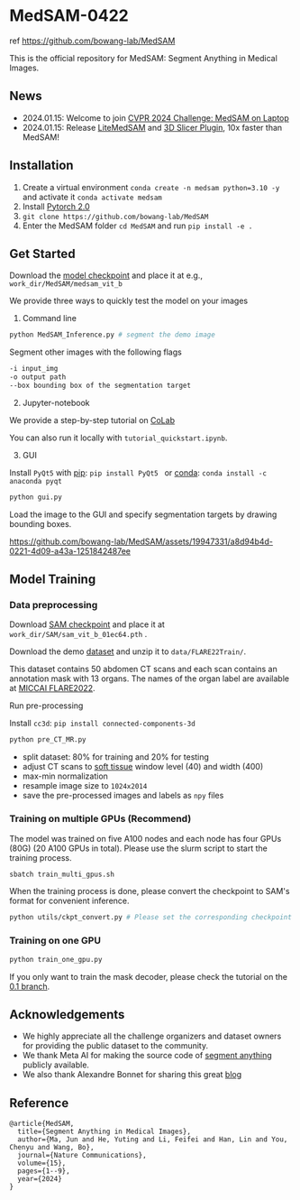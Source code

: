# MedSAM-0422

ref https://github.com/bowang-lab/MedSAM

This is the official repository for MedSAM: Segment Anything in Medical Images.

## News

- 2024.01.15: Welcome to join [CVPR 2024 Challenge: MedSAM on Laptop](https://www.codabench.org/competitions/1847/)
- 2024.01.15: Release [LiteMedSAM](https://github.com/bowang-lab/MedSAM/blob/LiteMedSAM/README.md) and [3D Slicer Plugin](https://github.com/bowang-lab/MedSAMSlicer), 10x faster than MedSAM! 


## Installation
1. Create a virtual environment `conda create -n medsam python=3.10 -y` and activate it `conda activate medsam`
2. Install [Pytorch 2.0](https://pytorch.org/get-started/locally/)
3. `git clone https://github.com/bowang-lab/MedSAM`
4. Enter the MedSAM folder `cd MedSAM` and run `pip install -e .`


## Get Started
Download the [model checkpoint](https://drive.google.com/drive/folders/1ETWmi4AiniJeWOt6HAsYgTjYv_fkgzoN?usp=drive_link) and place it at e.g., `work_dir/MedSAM/medsam_vit_b`

We provide three ways to quickly test the model on your images

1. Command line

```bash
python MedSAM_Inference.py # segment the demo image
```

Segment other images with the following flags
```bash
-i input_img
-o output path
--box bounding box of the segmentation target
```

2. Jupyter-notebook

We provide a step-by-step tutorial on [CoLab](https://colab.research.google.com/drive/19WNtRMbpsxeqimBlmJwtd1dzpaIvK2FZ?usp=sharing)

You can also run it locally with `tutorial_quickstart.ipynb`.

3. GUI

Install `PyQt5` with [pip](https://pypi.org/project/PyQt5/): `pip install PyQt5 ` or [conda](https://anaconda.org/anaconda/pyqt): `conda install -c anaconda pyqt`

```bash
python gui.py
```

Load the image to the GUI and specify segmentation targets by drawing bounding boxes.



https://github.com/bowang-lab/MedSAM/assets/19947331/a8d94b4d-0221-4d09-a43a-1251842487ee





## Model Training

### Data preprocessing

Download [SAM checkpoint](https://dl.fbaipublicfiles.com/segment_anything/sam_vit_b_01ec64.pth) and place it at `work_dir/SAM/sam_vit_b_01ec64.pth` .

Download the demo [dataset](https://zenodo.org/record/7860267) and unzip it to `data/FLARE22Train/`.

This dataset contains 50 abdomen CT scans and each scan contains an annotation mask with 13 organs. The names of the organ label are available at [MICCAI FLARE2022](https://flare22.grand-challenge.org/).

Run pre-processing

Install `cc3d`: `pip install connected-components-3d`

```bash
python pre_CT_MR.py
```

- split dataset: 80% for training and 20% for testing
- adjust CT scans to [soft tissue](https://radiopaedia.org/articles/windowing-ct) window level (40) and width (400)
- max-min normalization
- resample image size to `1024x2014`
- save the pre-processed images and labels as `npy` files


### Training on multiple GPUs (Recommend)

The model was trained on five A100 nodes and each node has four GPUs (80G) (20 A100 GPUs in total). Please use the slurm script to start the training process.

```bash
sbatch train_multi_gpus.sh
```

When the training process is done, please convert the checkpoint to SAM's format for convenient inference.

```bash
python utils/ckpt_convert.py # Please set the corresponding checkpoint path first
```

### Training on one GPU

```bash
python train_one_gpu.py
```

If you only want to train the mask decoder, please check the tutorial on the [0.1 branch](https://github.com/bowang-lab/MedSAM/tree/0.1).


## Acknowledgements
- We highly appreciate all the challenge organizers and dataset owners for providing the public dataset to the community.
- We thank Meta AI for making the source code of [segment anything](https://github.com/facebookresearch/segment-anything) publicly available.
- We also thank Alexandre Bonnet for sharing this great [blog](https://encord.com/blog/learn-how-to-fine-tune-the-segment-anything-model-sam/)


## Reference

```
@article{MedSAM,
  title={Segment Anything in Medical Images},
  author={Ma, Jun and He, Yuting and Li, Feifei and Han, Lin and You, Chenyu and Wang, Bo},
  journal={Nature Communications},
  volume={15},
  pages={1--9},
  year={2024}
}
```
